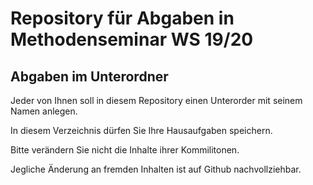 Repository für Abgaben in Methodenseminar WS 19/20
================

## Abgaben im Unterordner

Jeder von Ihnen soll in diesem Repository einen Unterorder mit seinem
Namen anlegen.

In diesem Verzeichnis dürfen Sie Ihre Hausaufgaben speichern.

Bitte verändern Sie nicht die Inhalte ihrer Kommilitonen.

Jegliche Änderung an fremden Inhalten ist auf Github nachvollziehbar.
